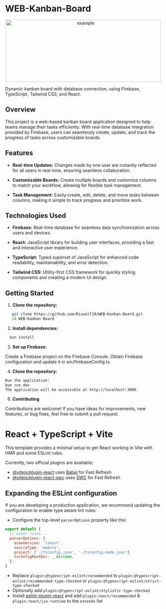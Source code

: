 # WEB-Kanban-Board

<p align="center">
  <img width="500" height="200" src="/example.png" alt="example">
</p>

Dynamic kanban board with database connection, using Firebase, TypeScript, Tailwind CSS, and React.

## Overview

This project is a web-based kanban board application designed to help teams manage their tasks efficiently. With real-time database integration provided by Firebase, users can seamlessly create, update, and track the progress of tasks across customizable boards.

## Features

- **Real-time Updates:** Changes made by one user are instantly reflected for all users in real-time, ensuring seamless collaboration.
  
- **Customizable Boards:** Create multiple boards and customize columns to match your workflow, allowing for flexible task management.

- **Task Management:** Easily create, edit, delete, and move tasks between columns, making it simple to track progress and prioritize work.

## Technologies Used

- **Firebase:** Real-time database for seamless data synchronization across users and devices.
  
- **React:** JavaScript library for building user interfaces, providing a fast and interactive user experience.
  
- **TypeScript:** Typed superset of JavaScript for enhanced code readability, maintainability, and error detection.
  
- **Tailwind CSS:** Utility-first CSS framework for quickly styling components and creating a modern UI design.

## Getting Started

1. **Clone the repository:**

```bash
   git clone https://github.com/Ricwolf19/WEB-Kanban-Board.git
   cd WEB-Kanban-Board
```

2. **Install dependencies:**

```bash
  bun install
```

3. **Set up Firebase:**

Create a Firebase project on the Firebase Console.
Obtain Firebase configuration and update it in src/firebaseConfig.ts.

4. **Clone the repository:**

```bash
Run the application:
bun run dev
The application will be accessible at http://localhost:3000.
```

6. **Contributing**

Contributions are welcome! If you have ideas for improvements, new features, or bug fixes, feel free to submit a pull request.

# React + TypeScript + Vite

This template provides a minimal setup to get React working in Vite with HMR and some ESLint rules.

Currently, two official plugins are available:

- [@vitejs/plugin-react](https://github.com/vitejs/vite-plugin-react/blob/main/packages/plugin-react/README.md) uses [Babel](https://babeljs.io/) for Fast Refresh
- [@vitejs/plugin-react-swc](https://github.com/vitejs/vite-plugin-react-swc) uses [SWC](https://swc.rs/) for Fast Refresh

## Expanding the ESLint configuration

If you are developing a production application, we recommend updating the configuration to enable type aware lint rules:

- Configure the top-level `parserOptions` property like this:

```js
export default {
  // other rules...
  parserOptions: {
    ecmaVersion: 'latest',
    sourceType: 'module',
    project: ['./tsconfig.json', './tsconfig.node.json'],
    tsconfigRootDir: __dirname,
  },
}
```

- Replace `plugin:@typescript-eslint/recommended` to `plugin:@typescript-eslint/recommended-type-checked` or `plugin:@typescript-eslint/strict-type-checked`
- Optionally add `plugin:@typescript-eslint/stylistic-type-checked`
- Install [eslint-plugin-react](https://github.com/jsx-eslint/eslint-plugin-react) and add `plugin:react/recommended` & `plugin:react/jsx-runtime` to the `extends` list
